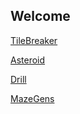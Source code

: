 ## Welcome

[TileBreaker](https://hansampfaall.github.io/TileBreaker)

[Asteroid](https://hansampfaall.github.io/Asteroid)

[Drill](https://hansampfaall.github.io/Drill)

[MazeGens](https://hansampfaall.github.io/MazeGens)


